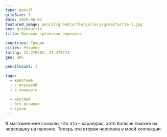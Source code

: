 ```yaml
---
type: pencil
gridSize: 3
date: 2018-06-03
featured_image: pencil/greekturtle/gallery/greekturtle-1.jpg
key: greekturtle
title: Большая греческая черепаха

countries: Греция
cities: Ретимно
latlng: 35.370702, 24.475773
geo: GRC

pencilCount: 1

tags:
  - животные
  - с игрушкой
  - в конверте

  - круглый
  - без резинки
  - тупой
---
```


В магазине мне сказали, что это – карандаш, хотя больше похоже на черепашку на палочке.
Теперь это вторая черепаха в моей коллекции.
